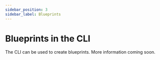 ```yaml
---
sidebar_position: 3
sidebar_label: Blueprints
---
```


# Blueprints in the CLI

The CLI can be used to create blueprints. More information coming soon.
